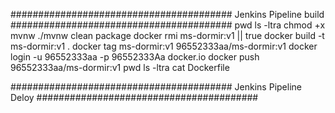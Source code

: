 ########################################
Jenkins Pipeline build
########################################
pwd
ls -ltra
chmod +x mvnw
./mvnw clean package
docker rmi ms-dormir:v1 || true
docker build -t ms-dormir:v1 .
docker tag ms-dormir:v1 96552333aa/ms-dormir:v1
docker login -u 96552333aa -p 96552333Aa docker.io
docker push 96552333aa/ms-dormir:v1
pwd
ls -ltra
cat Dockerfile

########################################
Jenkins Pipeline Deloy
########################################
